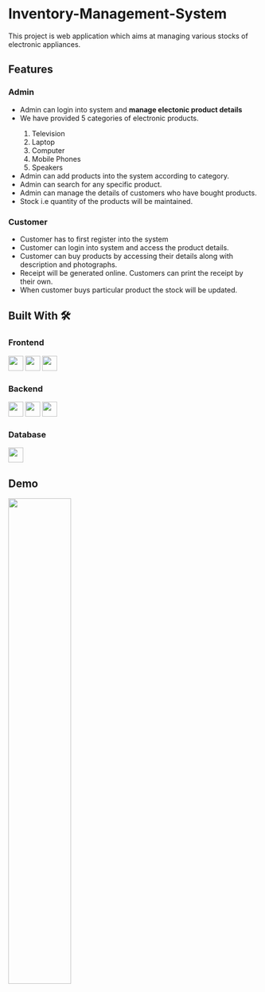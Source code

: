 # Inventory-Management-System
This project is web application which aims at managing various stocks of electronic appliances.

## Features

### Admin
<ul>
  <li>Admin can login into system and <b>manage electonic product details</b></li>
  <li>We have provided 5 categories of electronic products.</li>
  <ol>
    <li>Television</li>
    <li>Laptop</li>
    <li>Computer</li>
    <li>Mobile Phones</li>
    <li>Speakers</li>
  </ol>
  <li>Admin can add products into the system according to category.</li>
  <li>Admin can search for any specific product.</li>
  <li>Admin can manage the details of customers who have bought products.</li>
  <li>Stock i.e quantity of the products will be maintained.</li>
</ul>

### Customer
<ul>
  <li>Customer has to first register into the system</li>
  <li>Customer can login into system and access the product details.</li>
  <li>Customer can buy products by accessing their details along with description and photographs.</li>
  <li>Receipt will be generated online. Customers can print the receipt by their own.</li>
  <li>When customer buys particular product the stock will be updated.</li>
</ul>

## Built With 🛠️

### Frontend
<code><img height="30" src="https://upload.wikimedia.org/wikipedia/commons/thumb/6/61/HTML5_logo_and_wordmark.svg/640px-HTML5_logo_and_wordmark.svg.png"></code>
<code><img height="30" src="https://1000logos.net/wp-content/uploads/2020/09/CSS-Logo.jpg"></code>
<code><img height="30" src="https://logos-world.net/wp-content/uploads/2023/02/JavaScript-Symbol.png"></code>

### Backend

<code><img height="30" src="https://upload.wikimedia.org/wikipedia/en/thumb/3/30/Java_programming_language_logo.svg/1200px-Java_programming_language_logo.svg.png"></code>
<code><img height="30" src="https://cdn-icons-png.flaticon.com/512/28/28968.png"></code>
<code><img height="30" src="https://avaldes.com/wp-content/uploads/2014/11/Java.png"></code>

### Database
<code><img height="30" src="https://download.logo.wine/logo/MySQL/MySQL-Logo.wine.png"></code>

## Demo
[<img src="https://i.ytimg.com/vi/LofOK9iS-yQ/maxresdefault.jpg" width="50%">](https://youtu.be/LofOK9iS-yQ)
</center>
